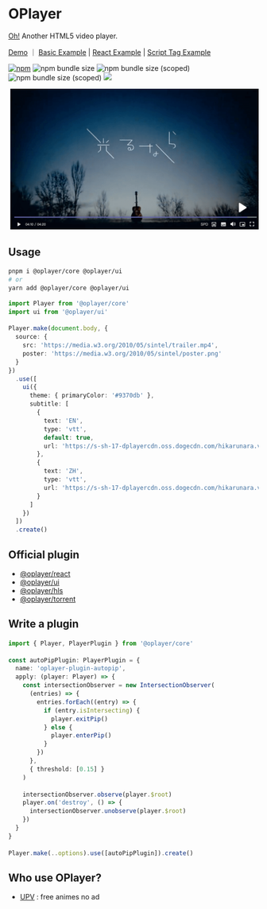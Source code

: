 # OPlayer

[Oh!](https://oplayer.vercel.app/) Another HTML5 video player.

[Demo](https://oplayer.vercel.app/) ｜ [Basic Example](./examples/standalone/main.ts) | [React Example](./examples/react/src/main.tsx) | [Script Tag Example](./examples/umd.html)

[![npm](https://img.shields.io/npm/v/@oplayer/core?style=flat-square&color=fb3e44)](https://www.npmjs.com/package/@oplayer/core)
![npm bundle size](https://img.shields.io/bundlephobia/minzip/@oplayer/core?style=flat-square&label=core)
![npm bundle size (scoped)](https://img.shields.io/bundlephobia/minzip/@oplayer/ui?style=flat-square&label=ui)
![npm bundle size (scoped)](https://img.shields.io/bundlephobia/minzip/@oplayer/react?style=flat-square&label=react)
[![](https://data.jsdelivr.com/v1/package/npm/@oplayer/core/badge)](https://www.jsdelivr.com/package/npm/@oplayer/core)

![](./oplayer.png)

## Usage

```bash
pnpm i @oplayer/core @oplayer/ui
# or
yarn add @oplayer/core @oplayer/ui
```

```ts
import Player from '@oplayer/core'
import ui from '@oplayer/ui'

Player.make(document.body, {
  source: {
    src: 'https://media.w3.org/2010/05/sintel/trailer.mp4',
    poster: 'https://media.w3.org/2010/05/sintel/poster.png'
  }
})
  .use([
    ui({
      theme: { primaryColor: '#9370db' },
      subtitle: [
        {
          text: 'EN',
          type: 'vtt',
          default: true,
          url: 'https://s-sh-17-dplayercdn.oss.dogecdn.com/hikarunara.vtt'
        },
        {
          text: 'ZH',
          type: 'vtt',
          url: 'https://s-sh-17-dplayercdn.oss.dogecdn.com/hikarunara.vtt'
        }
      ]
    })
  ])
  .create()
```

## Official plugin

- [@oplayer/react](./packages/react/)
- [@oplayer/ui](./packages//ui/)
- [@oplayer/hls](./packages/hls/)
- [@oplayer/torrent](./packages/torrent/)

## Write a plugin

```ts
import { Player, PlayerPlugin } from '@oplayer/core'

const autoPipPlugin: PlayerPlugin = {
  name: 'oplayer-plugin-autopip',
  apply: (player: Player) => {
    const intersectionObserver = new IntersectionObserver(
      (entries) => {
        entries.forEach((entry) => {
          if (entry.isIntersecting) {
            player.exitPip()
          } else {
            player.enterPip()
          }
        })
      },
      { threshold: [0.15] }
    )

    intersectionObserver.observe(player.$root)
    player.on('destroy', () => {
      intersectionObserver.unobserve(player.$root)
    })
  }
}

Player.make(..options).use([autoPipPlugin]).create()
```

## Who use OPlayer?

- [UPV](https://月色真美.life) : free animes no ad

